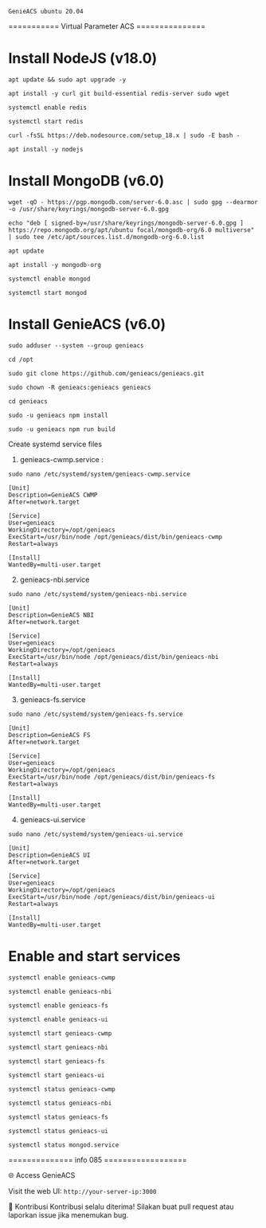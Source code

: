 `GenieACS ubuntu 20.04`

=========== Virtual Parameter ACS ===============

# Install NodeJS (v18.0)
```
apt update && sudo apt upgrade -y
```
```
apt install -y curl git build-essential redis-server sudo wget
```
```
systemctl enable redis
```
```
systemctl start redis
```
```
curl -fsSL https://deb.nodesource.com/setup_18.x | sudo -E bash -
```
```
apt install -y nodejs
```
# Install MongoDB (v6.0)
```
wget -qO - https://pgp.mongodb.com/server-6.0.asc | sudo gpg --dearmor -o /usr/share/keyrings/mongodb-server-6.0.gpg
```
```
echo "deb [ signed-by=/usr/share/keyrings/mongodb-server-6.0.gpg ] https://repo.mongodb.org/apt/ubuntu focal/mongodb-org/6.0 multiverse" | sudo tee /etc/apt/sources.list.d/mongodb-org-6.0.list
```
```
apt update
```
```
apt install -y mongodb-org
```
```
systemctl enable mongod
```
```
systemctl start mongod
```
# Install GenieACS (v6.0)
```
sudo adduser --system --group genieacs
```
```
cd /opt
```
```
sudo git clone https://github.com/genieacs/genieacs.git
```
```
sudo chown -R genieacs:genieacs genieacs
```
```
cd genieacs
```
```
sudo -u genieacs npm install
```
```
sudo -u genieacs npm run build
```
Create systemd service files
1. genieacs-cwmp.service :
```
sudo nano /etc/systemd/system/genieacs-cwmp.service
```
```
[Unit]
Description=GenieACS CWMP
After=network.target

[Service]
User=genieacs
WorkingDirectory=/opt/genieacs
ExecStart=/usr/bin/node /opt/genieacs/dist/bin/genieacs-cwmp
Restart=always

[Install]
WantedBy=multi-user.target
```
2. genieacs-nbi.service
```
sudo nano /etc/systemd/system/genieacs-nbi.service
```
```
[Unit]
Description=GenieACS NBI
After=network.target

[Service]
User=genieacs
WorkingDirectory=/opt/genieacs
ExecStart=/usr/bin/node /opt/genieacs/dist/bin/genieacs-nbi
Restart=always

[Install]
WantedBy=multi-user.target
```
3. genieacs-fs.service
```
sudo nano /etc/systemd/system/genieacs-fs.service
```
```
[Unit]
Description=GenieACS FS
After=network.target

[Service]
User=genieacs
WorkingDirectory=/opt/genieacs
ExecStart=/usr/bin/node /opt/genieacs/dist/bin/genieacs-fs
Restart=always

[Install]
WantedBy=multi-user.target
```
4. genieacs-ui.service
```
sudo nano /etc/systemd/system/genieacs-ui.service
```
```
[Unit]
Description=GenieACS UI
After=network.target

[Service]
User=genieacs
WorkingDirectory=/opt/genieacs
ExecStart=/usr/bin/node /opt/genieacs/dist/bin/genieacs-ui
Restart=always

[Install]
WantedBy=multi-user.target
```
# Enable and start services
```
systemctl enable genieacs-cwmp
```
```
systemctl enable genieacs-nbi
```
```
systemctl enable genieacs-fs
```
```
systemctl enable genieacs-ui
```
```
systemctl start genieacs-cwmp
```
```
systemctl start genieacs-nbi
```
```
systemctl start genieacs-fs
```
```
systemctl start genieacs-ui
```
```
systemctl status genieacs-cwmp
```
```
systemctl status genieacs-nbi
```
```
systemctl status genieacs-fs
```
```
systemctl status genieacs-ui
```
```
systemctl status mongod.service
```


============== info 085 ==================

🌐 Access GenieACS

Visit the web UI: `http://your-server-ip:3000`

🤝 Kontribusi
Kontribusi selalu diterima! Silakan buat pull request atau laporkan issue jika menemukan bug.
